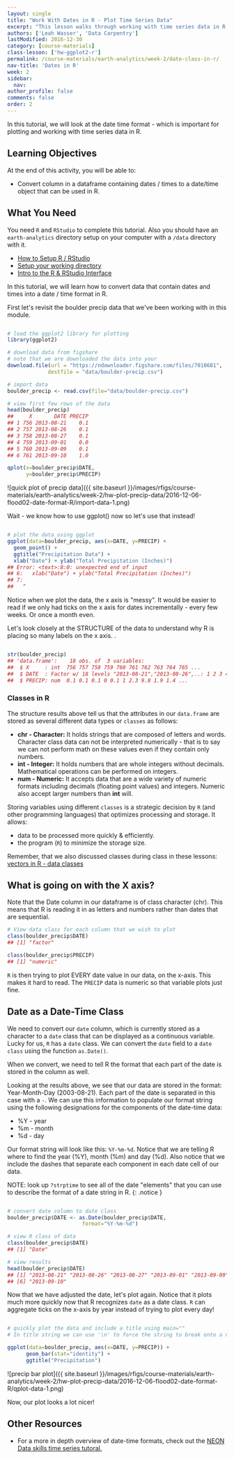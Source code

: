 ```yaml
---
layout: single
title: "Work With Dates in R - Plot Time Series Data"
excerpt: "This lesson walks through working with time series data in R. you will learn how to convert a data field to a date class that R can understand as a date/time element."
authors: ['Leah Wasser', 'Data Carpentry']
lastModified: 2016-12-30
category: [course-materials]
class-lesson: ['hw-ggplot2-r']
permalink: /course-materials/earth-analytics/week-2/date-class-in-r/
nav-title: 'Dates in R'
week: 2
sidebar:
  nav:
author_profile: false
comments: false
order: 2
---
```


In this tutorial, we will look at the date time format - which is important for
plotting and working with time series data in R.

<div class='notice--success' markdown="1">

## <i class="fa fa-graduation-cap" aria-hidden="true"></i> Learning Objectives

At the end of this activity, you will be able to:

* Convert column in a dataframe containing dates / times to a date/time object that can be used in R.

## What You Need

You need `R` and `RStudio` to complete this tutorial. Also you should have
an `earth-analytics` directory setup on your computer with a `/data`
directory with it.

* [How to Setup R / RStudio](/course-materials/earth-analytics/week-1/setup-r-rstudio/)
* [Setup your working directory](/course-materials/earth-analytics/week-1/setup-working-directory/)
* [Intro to the R & RStudio Interface](/course-materials/earth-analytics/week-1/intro-to-r-and-rstudio)

</div>


In this tutorial, we will learn how to convert data that contain dates and times
into a date / time format in R.

First let's revisit the boulder precip data that we've been working with in
this module.


```r

# load the ggplot2 library for plotting
library(ggplot2)

# download data from figshare
# note that we are downloaded the data into your
download.file(url = "https://ndownloader.figshare.com/files/7010681",
             destfile = "data/boulder-precip.csv")

# import data
boulder_precip <- read.csv(file="data/boulder-precip.csv")

# view first few rows of the data
head(boulder_precip)
##     X       DATE PRECIP
## 1 756 2013-08-21    0.1
## 2 757 2013-08-26    0.1
## 3 758 2013-08-27    0.1
## 4 759 2013-09-01    0.0
## 5 760 2013-09-09    0.1
## 6 761 2013-09-10    1.0

qplot(x=boulder_precip$DATE,
      y=boulder_precip$PRECIP)
```

![quick plot of precip data]({{ site.baseurl }}/images/rfigs/course-materials/earth-analytics/week-2/hw-plot-precip-data/2016-12-06-flood02-date-format-R/import-data-1.png)

Wait - we know how to use ggplot() now so let's use that instead!


```r

# plot the data using ggplot
ggplot(data=boulder_precip, aes(x=DATE, y=PRECIP) +
  geom_point() +
  ggtitle("Precipitation Data") +
  xlab("Date") + ylab("Total Precipitation (Inches)")
## Error: <text>:8:0: unexpected end of input
## 6:   xlab("Date") + ylab("Total Precipitation (Inches)")
## 7: 
##   ^
```
Notice when we plot the data, the x axis is "messy". It would be easier to read
if we only had ticks on the x axis for dates incrementally - every few weeks. Or
once a month even.

Let's look closely at the STRUCTURE of the data to understand why R is placing
so many labels on the x axis.
.


```r

str(boulder_precip)
## 'data.frame':	18 obs. of  3 variables:
##  $ X     : int  756 757 758 759 760 761 762 763 764 765 ...
##  $ DATE  : Factor w/ 18 levels "2013-08-21","2013-08-26",..: 1 2 3 4 5 6 7 8 9 10 ...
##  $ PRECIP: num  0.1 0.1 0.1 0 0.1 1 2.3 9.8 1.9 1.4 ...
```


### Classes in R

The structure results above tell us that the attributes in our `data.frame`
are stored as several different data types or `classes` as follows:

* **chr - Character:** It holds strings that are composed of letters and
words. Character class data can not be interpreted numerically - that is to say
we can not perform math on these values even if they contain only numbers.
* **int - Integer:**  It holds numbers that are whole integers without decimals.
Mathematical operations can be performed on integers.
* **num - Numeric:**  It accepts data that are a wide variety of numeric formats
including decimals (floating point values) and integers. Numeric also accept
larger numbers than **int** will.

Storing
variables using different `classes` is a strategic decision by `R` (and
other programming languages) that optimizes processing and storage. It allows:

* data to be processed more quickly & efficiently.
* the program (`R`) to minimize the storage size.

Remember, that we also discussed classes during class in these lessons: [vectors in R - data classes](/course-materials/earth-analytics/week-2/work-with-data-types-r/)

## What is going on with the X axis?

Note that the Date column in our dataframe is of class character (chr). This
means that R  is reading it in as letters and numbers rather than dates that
are sequential.


```r
# View data class for each column that we wish to plot
class(boulder_precip$DATE)
## [1] "factor"

class(boulder_precip$PRECIP)
## [1] "numeric"
```

`R` is then trying to plot EVERY date value in our data, on
the x-axis. This makes it hard to read. The `PRECIP` data is numeric so that
variable plots just fine.

## Date as a Date-Time Class

We need to convert our `date` column, which is currently stored as a character
to a `date` class that can be displayed as a continuous variable. Lucky
for us, `R` has a `date` class.  We can convert the `date` field to a `date class`
using the function `as.Date()`.

When we convert, we need to tell R the format that each part of the date is
stored in the column as well.

Looking at the results above, we see that our data are stored in the format:
Year-Month-Day (2003-08-21). Each part of the date is separated in this case with
a `-`. We can use this information to populate our format
string using the following designations for the components of the date-time data:

* %Y - year
* %m - month
* %d - day

Our format string will look like this: `%Y-%m-%d`. Notice that we are telling
R where to find the year (%Y), month (%m) and day (%d). Also notice that we
include the dashes that separate each component in each date cell of our data.

NOTE: look up `?strptime` to see all of the date "elements" that you can use to
describe the format of a date string in R.
{: .notice }



```r

# convert date column to date class
boulder_precip$DATE <- as.Date(boulder_precip$DATE,
                        format="%Y-%m-%d")

# view R class of data
class(boulder_precip$DATE)
## [1] "Date"

# view results
head(boulder_precip$DATE)
## [1] "2013-08-21" "2013-08-26" "2013-08-27" "2013-09-01" "2013-09-09"
## [6] "2013-09-10"
```

Now that we have adjusted the date, let's plot again. Notice that it plots
much more quickly now that R recognizes `date` as a date class. `R` can
aggregate ticks on the x-axis by year instead of trying to plot every day!


```r

# quickly plot the data and include a title using main=""
# In title string we can use '\n' to force the string to break onto a new line

ggplot(data=boulder_precip, aes(x=DATE, y=PRECIP)) +
      geom_bar(stat="identity") +
      ggtitle("Precipitation")
```

![precip bar plot]({{ site.baseurl }}/images/rfigs/course-materials/earth-analytics/week-2/hw-plot-precip-data/2016-12-06-flood02-date-format-R/qplot-data-1.png)


Now, our plot looks a lot nicer!

<div class="notice--info" markdown="1">

## Other Resources
* For a more in depth overview of date-time formats, check out the
<a href="http://neondataskills.org/R/time-series-convert-date-time-class-POSIX/" target="_blank">NEON Data skills time series tutoral.</a>
</div>
